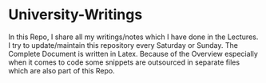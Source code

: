 # University-Writings
In this Repo, I share all my writings/notes which I have done in the Lectures. I try to update/maintain this repository every Saturday or Sunday. The Complete Document is written in Latex. Because of the Overview especially when it comes to code some snippets are outsourced in separate files which are also part of this Repo.
